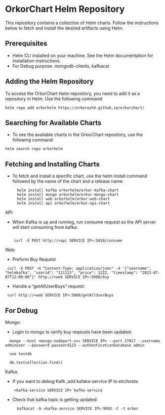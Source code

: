 # OrkorChart Helm Repository

This repository contains a collection of Helm charts. Follow the instructions below to fetch and install the desired artifacts using Helm.

## Prerequisites

- Helm CLI installed on your machine. See the Helm documentation for installation instructions.
- For Debug purpose: mongodb-clients, kafkacat

## Adding the Helm Repository

To access the OrkorChart Helm repository, you need to add it as a repository in Helm. Use the following command:

```
helm repo add orkorhelm https://orkoresh4.github.io/orkorchart/
```

## Searching for Available Charts

- To see the available charts in the OrkorChart repository, use the following command:
 ```
 helm search repo orkorhelm
 ```

## Fetching and Installing Charts
- To fetch and install a specific chart, use the helm install command followed by the name of the chart and a release name:

  ```
	helm install kafka orkorhelm/orkor-kafka-chart
	helm install mongo orkorhelm/orkor-mongo-chart
	helm install web orkorhelm/orkor-web-chart
	helm install api orkorhelm/orkor-api-chart
  ```


API:


* When Kafka is up and running, run consume request so the API server will start consuming from kafka:

```

	curl -X POST http://<api SERVICE IP>:5010/consume

```






Web:

* Preform Buy Request
```
 curl -X POST -H "Content-Type: application/json" -d '{"username": "helmkafka", "userid": "111123", "price": 1222, "timestamp": "2023-07-07T12:00:00"}' http://<web SERVICE IP>:5080/buy
```
 * Handle a “getAllUserBuys” request:
```
 curl http://<web SERVICE IP>:5080/getAllUserBuys
```

## For Debug
 Mongo:

 * Login to mongo to verify buy reqeusts have been updated:
```
  mongo --host <mongo-nodeport-svc SERVICE IP> --port 27017 --username adminuser --password password123 --authenticationDatabase admin
  
  use testdb

  db.testcollection.find()
```

Kafka:

* If you want to debug Kafk  ,add kafaka-service IP to etc/hosts:
```
	<kafka-service SERVICE IP> kafka-service
```
* Check that kafka topic is getting updated:
  ```
	kafkacat -b <kafka-service SERVICE IP>:9092 -C -t orkor
  ```






